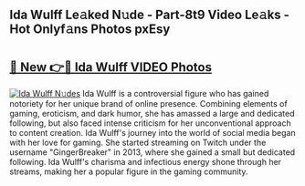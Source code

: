 ## Ida Wulff Le𝚊ked N𝚞de - Part-8t9 Video Le𝚊ks - Hot Onlyf𝚊ns Photos pxEsy

# <h2><a href="http://ac20047.deff.icu/?id=Ida+Wulff">🔗 New 👉🔴 Ida Wulff VIDEO Photos</a></h2>

[![Ida Wulff N𝚞des](https://i.imgur.com/rIISA9y.gif)](http://ac20047.deff.icu/?id=Ida+Wulff)
Ida Wulff is a controversial figure who has gained notoriety for her unique brand of online presence. Combining elements of gaming, eroticism, and dark humor, she has amassed a large and dedicated following, but also faced intense criticism for her unconventional approach to content creation. Ida Wulff's journey into the world of social media began with her love for gaming. She started streaming on Twitch under the username "GingerBreaker" in 2013, where she gained a small but dedicated following. Ida Wulff's charisma and infectious energy shone through her streams, making her a popular figure in the gaming community.
